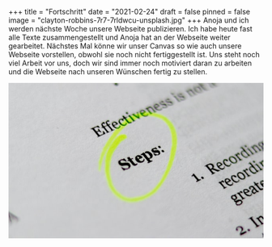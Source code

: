 +++
title = "Fortschritt"
date = "2021-02-24"
draft = false
pinned = false
image = "clayton-robbins-7r7-7rldwcu-unsplash.jpg"
+++
Anoja und ich werden nächste Woche unsere Webseite publizieren. Ich habe heute fast alle Texte zusammengestellt und Anoja hat an der Webseite weiter gearbeitet. Nächstes Mal könne wir unser Canvas so wie auch unsere Webseite vorstellen, obwohl sie noch nicht fertiggestellt ist. Uns steht noch viel Arbeit vor uns, doch wir sind immer noch motiviert daran zu arbeiten und die Webseite nach unseren Wünschen fertig zu stellen.

![](clayton-robbins-7r7-7rldwcu-unsplash.jpg)